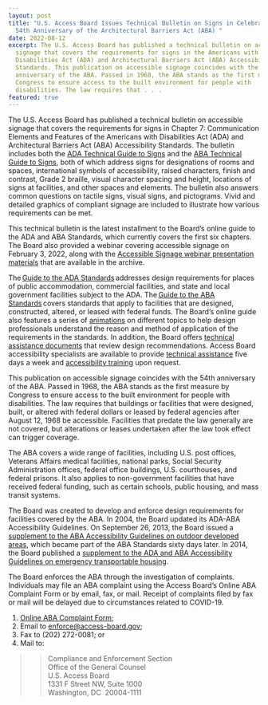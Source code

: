 ```yaml
---
layout: post
title: "U.S. Access Board Issues Technical Bulletin on Signs in Celebration of
  54th Anniversary of the Architectural Barriers Act (ABA) "
date: 2022-08-12
excerpt: The U.S. Access Board has published a technical bulletin on accessible
  signage that covers the requirements for signs in the Americans with
  Disabilities Act (ADA) and Architectural Barriers Act (ABA) Accessibility
  Standards. This publication on accessible signage coincides with the 54th
  anniversary of the ABA. Passed in 1968, the ABA stands as the first measure by
  Congress to ensure access to the built environment for people with
  disabilities. The law requires that . . .
featured: true
---
```

The U.S. Access Board has published a technical bulletin on accessible signage that covers the requirements for signs in Chapter 7: Communication Elements and Features of the Americans with Disabilities Act (ADA) and Architectural Barriers Act (ABA) Accessibility Standards. The bulletin includes both the [ADA Technical Guide to Signs](https://www.access-board.gov/ada/guides/chapter-7-signs/) and the [ABA Technical Guide to Signs](https://www.access-board.gov/aba/guides/chapter-7-signs/), both of which address signs for designations of rooms and spaces, international symbols of accessibility, raised characters, finish and contrast, Grade 2 braille, visual character spacing and height, locations of signs at facilities, and other spaces and elements. The bulletin also answers common questions on tactile signs, visual signs, and pictograms. Vivid and detailed graphics of compliant signage are included to illustrate how various requirements can be met. 

This technical bulletin is the latest installment to the Board’s online guide to the ADA and ABA Standards, which currently covers the first six chapters. The Board also provided a webinar covering accessible signage on February 3, 2022, along with the [Accessible Signage webinar presentation materials](https://www.accessibilityonline.org/ao/archives/110982) that are available in the archive. 

The [Guide to the ADA Standards](https://www.access-board.gov/ada/guides/) addresses design requirements for places of public accommodation, commercial facilities, and state and local government facilities subject to the ADA. The [Guide to the ABA Standards](https://www.access-board.gov/aba/guides/) covers standards that apply to facilities that are designed, constructed, altered, or leased with federal funds. The Board’s online guide also features a series of [animations](https://www.access-board.gov/ada/guides/animations/) on different topics to help design professionals understand the reason and method of application of the requirements in the standards. In addition, the Board offers [technical assistance documents](https://www.access-board.gov/ta/tad/ev/) that review design recommendations. Access Board accessibility specialists are available to provide [technical assistance](https://www.access-board.gov/ta/) five days a week and [accessibility training](https://www.access-board.gov/webinars/training.html) upon request. 

This publication on accessible signage coincides with the 54th anniversary of the ABA. Passed in 1968, the ABA stands as the first measure by Congress to ensure access to the built environment for people with disabilities. The law requires that buildings or facilities that were designed, built, or altered with federal dollars or leased by federal agencies after August 12, 1968 be accessible. Facilities that predate the law generally are not covered, but alterations or leases undertaken after the law took effect can trigger coverage. 

The ABA covers a wide range of facilities, including U.S. post offices, Veterans Affairs medical facilities, national parks, Social Security Administration offices, federal office buildings, U.S. courthouses, and federal prisons. It also applies to non-government facilities that have received federal funding, such as certain schools, public housing, and mass transit systems. 

The Board was created to develop and enforce design requirements for facilities covered by the ABA. In 2004, the Board updated its ADA-ABA Accessibility Guidelines. On September 26, 2013, the Board issued a [supplement to the ABA Accessibility Guidelines on outdoor developed areas](https://www.regulations.gov/document?D=ATBCB-2009-0006-0085), which became part of the ABA Standards sixty days later. In 2014, the Board published a [supplement to the ADA and ABA Accessibility Guidelines on emergency transportable housing](https://www.regulations.gov/document?D=ATBCB-2012-0004-0039). 

The Board enforces the ABA through the investigation of complaints. Individuals may file an ABA complaint using the Access Board’s Online ABA Complaint Form or by email, fax, or mail. Receipt of complaints filed by fax or mail will be delayed due to circumstances related to COVID-19. 

1. [Online ABA Complaint Form](https://cts.access-board.gov/formsiq/form.do?form_name=ABA%20Complaint%20Form%20-%20Facility%20Information); 
2. Email to [enforce@access-board.gov](mailto:enforce@access-board.gov); 
3. Fax to (202) 272-0081; or 
4. Mail to: 

> > Compliance and Enforcement Section \
> > Office of the General Counsel \
> > U.S. Access Board \
> > 1331 F Street NW, Suite 1000 \
> > Washington, DC  20004-1111